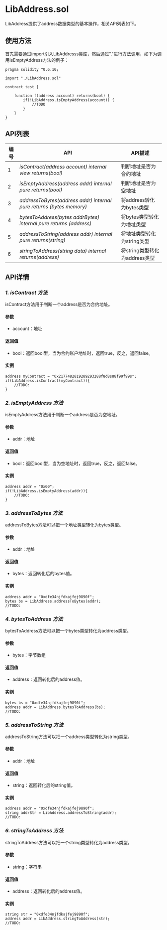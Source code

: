 # LibAddress.sol

LibAddress提供了address数据类型的基本操作，相关API列表如下。

## 使用方法

首先需要通过import引入LibAddresss类库，然后通过"."进行方法调用，如下为调用isEmptyAddress方法的例子：

```
pragma solidity ^0.6.10;

import "./LibAddress.sol"

contract test {
    
    function f(address account) returns(bool) {
        if(!LibAddress.isEmptyAddress(account)) {
            //TODO
        }
    }
}
```


## API列表

编号 | API | API描述
---|---|---
1 | *isContract(address account) internal view returns(bool)* | 判断地址是否为合约地址
2 | *isEmptyAddress(address addr) internal pure returns(bool)* |判断地址是否为空地址
3 | *addressToBytes(address addr) internal pure returns (bytes memory)* |将address转化为bytes类型
4 | *bytesToAddress(bytes addrBytes) internal pure returns (address)* | 将bytes类型转化为地址类型
5 | *addressToString(address addr) internal pure returns(string)* | 将地址类型转化为string类型
6 | *stringToAddress(string data) internal returns(address)* | 将string类型转化为address类型

## API详情

### ***1. isContract 方法***

isContract方法用于判断一个address是否为合约地址。

#### 参数

- account：地址

#### 返回值

- bool：返回bool型，当为合约账户地址时，返回true，反之，返回false。

#### 实例

```
address myContract = "0x2177482819289293288f8d8s88f99f99s";
if(LibAddress.isContract(myContract)){
    //TODO:
}
```
### ***2. isEmptyAddress 方法***

isEmptyAddress方法用于判断一个address是否为空地址。

#### 参数

- addr：地址

#### 返回值

- bool：返回bool型，当为空地址时，返回true，反之，返回false。

#### 实例

```
address addr = "0x00";
if(!LibAddress.isEmptyAddress(addr)){
    //TODO:
}
```
### ***3. addressToBytes 方法***

addressToBytes方法可以把一个地址类型转化为bytes类型。

#### 参数

- addr：地址

#### 返回值

- bytes：返回转化后的bytes值。

#### 实例

```
address addr = "0xdfe34njfdkajfej9890f";
bytes bs = LibAddress.addressToBytes(addr);
//TODO:
```

### ***4. bytesToAddress 方法***

bytesToAddress方法可以把一个bytes类型转化为address类型。

#### 参数

- bytes：字节数组

#### 返回值

- address：返回转化后的address值。

#### 实例

```
bytes bs = "0xdfe34njfdkajfej9890f";
address addr = LibAddress.bytesToAddress(bs);
//TODO:
```

### ***5. addressToString 方法***

addressToString方法可以把一个address类型转化为string类型。

#### 参数

- addr：地址

#### 返回值

- string：返回转化后的string值。

#### 实例

```
address addr = "0xdfe34njfdkajfej9890f";
string addrStr = LibAddress.addressToString(addr);
//TODO:
```

### ***6. stringToAddress 方法***

stringToAddress方法可以把一个string类型转化为address类型。

#### 参数

- string：字符串

#### 返回值

- address：返回转化后的address值。

#### 实例

```
string str = "0xdfe34njfdkajfej9890f";
address addr = LibAddress.stringToAddress(str);
//TODO:
```

